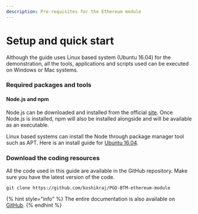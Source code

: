```yaml
---
description: Pre-requisites for the Ethereum module
---
```


# Setup and quick start

Although the guide uses Linux based system \(Ubuntu 16.04\) for the demonstration, all the tools, applications and scripts used can be executed on Windows or Mac systems.

### Required packages and tools

#### Node.js and npm

Node.js can be downloaded and installed from the official [site](https://nodejs.org/en/download/). Once Node.js is installed, npm will also be installed alongside and will be available as an executable.

Linux based systems can install the Node through package manager tool such as APT. Here is an install guide for [Ubuntu 16.04](https://www.digitalocean.com/community/tutorials/how-to-install-node-js-on-ubuntu-16-04).

### Download the coding resources

All the code used in this guide are available in the GitHub repository. Make sure you have the latest version of the code.

```text
git clone https://github.com/koshikraj/PGD-BTM-ethereum-module
```

{% hint style="info" %}
The entire documentation is also available on [GitHub](https://github.com/consensolabs-admin/PGD-BTM-ethereum-module-docs).
{% endhint %}
















